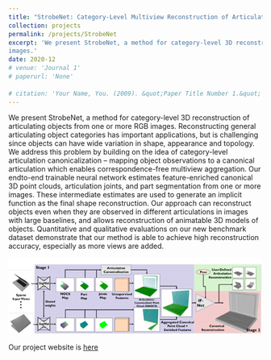 ```yaml
---
title: "StrobeNet: Category-Level Multiview Reconstruction of Articulated Objects"
collection: projects
permalink: /projects/StrobeNet
excerpt: 'We present StrobeNet, a method for category-level 3D reconstruction of articulating objects from one or more RGB 
images.'
date: 2020-12
# venue: 'Journal 1'
# paperurl: 'None'

# citation: 'Your Name, You. (2009). &quot;Paper Title Number 1.&quot; <i>Journal 1</i>. 1(1).'
---
```

We present StrobeNet, a method for category-level 3D reconstruction of articulating objects from one or more RGB 
images. Reconstructing general articulating object categories has important applications, but is challenging since objects can have wide variation in shape, appearance and topology. We address this problem by building on the idea of category-level articulation canonicalization – mapping object observations to a canonical articulation which enables correspondence-free multiview aggregation. Our endto-end trainable neural network estimates feature-enriched canonical 3D point clouds, articulation joints, and part segmentation from one or more images. These intermediate estimates are used to generate an implicit function as the final shape reconstruction. Our approach can reconstruct objects even when they are observed in different articulations in images with large baselines, and allows reconstruction of animatable 3D models of objects. Quantitative and qualitative evaluations on our new benchmark dataset demonstrate that our method is able to achieve high reconstruction accuracy, especially as more views are added.

![img](../images/strobenet_teaser.png)

<!-- Download our paper [here](https://thu17cyz.github.io/files/3dioumatch.pdf) -->

Our project website is [here](https://dzhange.github.io/StrobeNet/)
